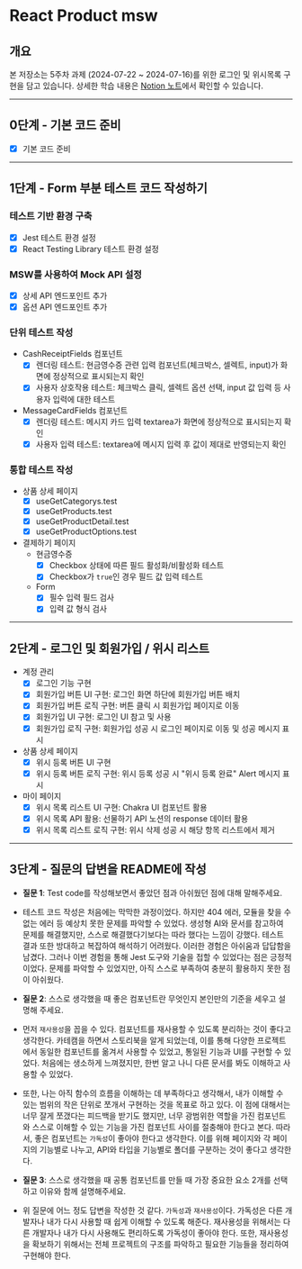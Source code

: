 # React Product msw

## 개요

본 저장소는 5주차 과제 (2024-07-22 ~ 2024-07-16)를 위한 로그인 및 위시목록 구현을 담고 있습니다. 상세한 학습 내용은 [Notion 노트](https://www.notion.so/TIL-FE-25dbeb894e884b889eca0fa3e4e13904)에서 확인할 수 있습니다.

---

## 0단계 - 기본 코드 준비

- [x]  기본 코드 준비

---

## 1단계 - Form 부분 테스트 코드 작성하기

### 테스트 기반 환경 구축

- [x] Jest 테스트 환경 설정
- [x] React Testing Library 테스트 환경 설정

### MSW를 사용하여 Mock API 설정

- [x] 상세 API 엔드포인트 추가
- [x] 옵션 API 엔드포인트 추가

### 단위 테스트 작성

- CashReceiptFields 컴포넌트
  - [x] 렌더링 테스트: 현금영수증 관련 입력 컴포넌트(체크박스, 셀렉트, input)가 화면에 정상적으로 표시되는지 확인
  - [x] 사용자 상호작용 테스트: 체크박스 클릭, 셀렉트 옵션 선택, input 값 입력 등 사용자 입력에 대한 테스트
- MessageCardFields 컴포넌트
  - [x] 렌더링 테스트: 메시지 카드 입력 textarea가 화면에 정상적으로 표시되는지 확인
  - [x] 사용자 입력 테스트: textarea에 메시지 입력 후 값이 제대로 반영되는지 확인

### 통합 테스트 작성

- 상품 상세 페이지
  - [x] useGetCategorys.test
  - [x] useGetProducts.test
  - [x] useGetProductDetail.test
  - [x] useGetProductOptions.test

- 결제하기 페이지
  - 현금영수증
    - [x] Checkbox 상태에 따른 필드 활성화/비활성화 테스트
    - [x] Checkbox가 `true`인 경우 필드 값 입력 테스트
  - Form
    - [x] 필수 입력 필드 검사
    - [x] 입력 값 형식 검사

---

## 2단계 - 로그인 및 회원가입 / 위시 리스트

- 계정 관리
  - [x] 로그인 기능 구현
  - [x] 회원가입 버튼 UI 구현: 로그인 화면 하단에 회원가입 버튼 배치
  - [x] 회원가입 버튼 로직 구현: 버튼 클릭 시 회원가입 페이지로 이동
  - [x] 회원가입 UI 구현: 로그인 UI 참고 및 사용
  - [x] 회원가입 로직 구현: 회원가입 성공 시 로그인 페이지로 이동 및 성공 메시지 표시
  
- 상품 상세 페이지
  - [x] 위시 등록 버튼 UI 구현
  - [x] 위시 등록 버튼 로직 구현: 위시 등록 성공 시 "위시 등록 완료" Alert 메시지 표시

- 마이 페이지
  - [x] 위시 목록 리스트 UI 구현: Chakra UI 컴포넌트 활용
  - [x] 위시 목록 API 활용: 선물하기 API 노션의 response 데이터 활용
  - [x] 위시 목록 리스트 로직 구현: 위시 삭제 성공 시 해당 항목 리스트에서 제거

---

## 3단계 - 질문의 답변을 README에 작성

- **질문 1**: Test code를 작성해보면서 좋았던 점과 아쉬웠던 점에 대해 말해주세요.
- 테스트 코드 작성은 처음에는 막막한 과정이었다. 하지만 404 에러, 모듈을 찾을 수 없는 에러 등 예상치 못한 문제를 파악할 수 있었다. 생성형 AI와 문서를 참고하여 문제를 해결했지만, 스스로 해결했다기보다는 따라 했다는 느낌이 강했다. 테스트 결과 또한 방대하고 복잡하여 해석하기 어려웠다. 이러한 경험은 아쉬움과 답답함을 남겼다. 그러나 이번 경험을 통해 Jest 도구와 기술을 접할 수 있었다는 점은 긍정적이었다. 문제를 파악할 수 있었지만, 아직 스스로 부족하여 충분히 활용하지 못한 점이 아쉬웠다.

- **질문 2**: 스스로 생각했을 때 좋은 컴포넌트란 무엇인지 본인만의 기준을 세우고 설명해 주세요.
- 먼저 `재사용성`을 꼽을 수 있다. 컴포넌트를 재사용할 수 있도록 분리하는 것이 좋다고 생각한다. 카테캠을 하면서 스토리북을 알게 되었는데, 이를 통해 다양한 프로젝트에서 동일한 컴포넌트를 옮겨서 사용할 수 있었고, 통일된 기능과 UI를 구현할 수 있었다. 처음에는 생소하게 느껴졌지만, 한번 알고 나니 다른 문서를 봐도 이해하고 사용할 수 있었다.
- 또한, 나는 아직 함수의 흐름을 이해하는 데 부족하다고 생각해서, 내가 이해할 수 있는 범위의 작은 단위로 쪼개서 구현하는 것을 목표로 하고 있다. 이 점에 대해서는 너무 잘게 쪼갰다는 피드백을 받기도 했지만, 너무 광범위한 역할을 가진 컴포넌트와 스스로 이해할 수 있는 기능을 가진 컴포넌트 사이를 절충해야 한다고 본다. 따라서, 좋은 컴포넌트는 `가독성`이 좋아야 한다고 생각한다. 이를 위해 페이지와 각 페이지의 기능별로 나누고, API와 타입을 기능별로 폴더를 구분하는 것이 좋다고 생각한다.

- **질문 3**: 스스로 생각했을 때 공통 컴포넌트를 만들 때 가장 중요한 요소 2개를 선택하고 이유와 함께 설명해주세요.
- 위 질문에 어느 정도 답변을 작성한 것 같다. `가독성`과 `재사용성`이다. 가독성은 다른 개발자나 내가 다시 사용할 때 쉽게 이해할 수 있도록 해준다. 재사용성을 위해서는 다른 개발자나 내가 다시 사용해도 편리하도록 가독성이 좋아야 한다. 또한, 재사용성을 확보하기 위해서는 전체 프로젝트의 구조를 파악하고 필요한 기능들을 정리하여 구현해야 한다.